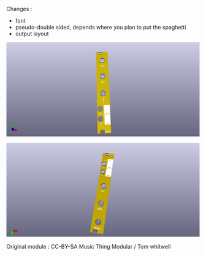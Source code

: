 Changes : 
- font
- pseudo-double sided, depends where you plan to put the spaghetti 
- output layout

![front](https://github.com/pierstu/eurorack-panels/blob/master/mtm-simpleeq/simpleeq-preview-front.jpg)

![back](https://github.com/pierstu/eurorack-panels/blob/master/mtm-simpleeq/simpleeq-preview-back.jpg)

Original module : CC-BY-SA Music Thing Modular / Tom whitwell
